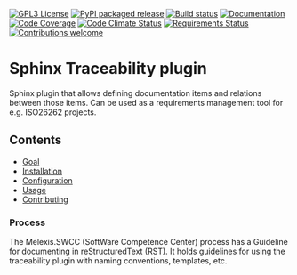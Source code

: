 [![GPL3 License](https://img.shields.io/badge/License-GPL%20v3-blue.svg)](https://www.gnu.org/licenses/gpl-3.0)
[![PyPI packaged release](https://badge.fury.io/py/mlx.traceability.svg)](https://badge.fury.io/py/mlx.traceability)
[![Build status](https://github.com/melexis/sphinx-traceability-extension/actions/workflows/python-package.yml/badge.svg?branch=master)](https://github.com/melexis/sphinx-traceability-extension/actions/workflows/python-package.yml)
[![Documentation](https://img.shields.io/badge/Documentation-published-brightgreen.svg)](https://melexis.github.io/sphinx-traceability-extension/)
[![Code Coverage](https://codecov.io/gh/melexis/sphinx-traceability-extension/coverage.svg)](https://codecov.io/gh/melexis/sphinx-traceability-extension)
[![Code Climate Status](https://codeclimate.com/github/melexis/sphinx-traceability-extension/badges/gpa.svg)](https://codeclimate.com/github/melexis/sphinx-traceability-extension)
[![Requirements Status](https://requires.io/github/melexis/sphinx-traceability-extension/requirements.svg?branch=master)](https://requires.io/github/melexis/sphinx-traceability-extension/requirements/?branch=master)
[![Contributions welcome](https://img.shields.io/badge/contributions-welcome-brightgreen.svg?style=flat)](https://github.com/melexis/sphinx-traceability-extension/issues)


# Sphinx Traceability plugin

Sphinx plugin that allows defining documentation items and relations between those items. Can be used
as a requirements management tool for e.g. ISO26262 projects.

## Contents

- [Goal](https://melexis.github.io/sphinx-traceability-extension/goal.html)
- [Installation](https://melexis.github.io/sphinx-traceability-extension/installation.html)
- [Configuration](https://melexis.github.io/sphinx-traceability-extension/configuration.html)
- [Usage](https://melexis.github.io/sphinx-traceability-extension/usage.html)
- [Contributing](https://melexis.github.io/sphinx-traceability-extension/contributing.html)

### Process

The Melexis.SWCC (SoftWare Competence Center) process has a Guideline for documenting in reStructuredText (RST).
It holds guidelines for using the traceability plugin with naming conventions, templates, etc.
